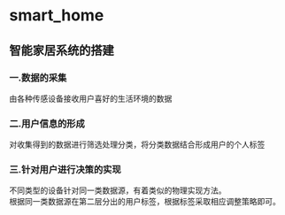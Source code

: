 # smart_home
## 智能家居系统的搭建
### 一.数据的采集
由各种传感设备接收用户喜好的生活环境的数据
### 二.用户信息的形成
对收集得到的数据进行筛选处理分类，将分类数据结合形成用户的个人标签
### 三.针对用户进行决策的实现
不同类型的设备针对同一类数据源，有着类似的物理实现方法。<br>
根据同一类数据源在第二层分出的用户标签，根据标签采取相应调整策略即可。
